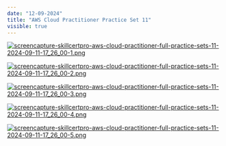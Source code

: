 ```yaml
---
date: "12-09-2024"
title: "AWS Cloud Practitioner Practice Set 11"
visible: true
---
```

<a href="/blog/images/screencapture-skillcertpro-aws-cloud-practitioner-full-practice-sets-11-2024-09-11-17_26_00-1.png" target="_blank"><img src="/blog/images/screencapture-skillcertpro-aws-cloud-practitioner-full-practice-sets-11-2024-09-11-17_26_00-1.png" alt="screencapture-skillcertpro-aws-cloud-practitioner-full-practice-sets-11-2024-09-11-17_26_00-1.png" /></a>

<a href="/blog/images/screencapture-skillcertpro-aws-cloud-practitioner-full-practice-sets-11-2024-09-11-17_26_00-2.png" target="_blank"><img src="/blog/images/screencapture-skillcertpro-aws-cloud-practitioner-full-practice-sets-11-2024-09-11-17_26_00-2.png" alt="screencapture-skillcertpro-aws-cloud-practitioner-full-practice-sets-11-2024-09-11-17_26_00-2.png" /></a>

<a href="/blog/images/screencapture-skillcertpro-aws-cloud-practitioner-full-practice-sets-11-2024-09-11-17_26_00-3.png" target="_blank"><img src="/blog/images/screencapture-skillcertpro-aws-cloud-practitioner-full-practice-sets-11-2024-09-11-17_26_00-3.png" alt="screencapture-skillcertpro-aws-cloud-practitioner-full-practice-sets-11-2024-09-11-17_26_00-3.png" /></a>

<a href="/blog/images/screencapture-skillcertpro-aws-cloud-practitioner-full-practice-sets-11-2024-09-11-17_26_00-4.png" target="_blank"><img src="/blog/images/screencapture-skillcertpro-aws-cloud-practitioner-full-practice-sets-11-2024-09-11-17_26_00-4.png" alt="screencapture-skillcertpro-aws-cloud-practitioner-full-practice-sets-11-2024-09-11-17_26_00-4.png" /></a>

<a href="/blog/images/screencapture-skillcertpro-aws-cloud-practitioner-full-practice-sets-11-2024-09-11-17_26_00-5.png" target="_blank"><img src="/blog/images/screencapture-skillcertpro-aws-cloud-practitioner-full-practice-sets-11-2024-09-11-17_26_00-5.png" alt="screencapture-skillcertpro-aws-cloud-practitioner-full-practice-sets-11-2024-09-11-17_26_00-5.png" /></a>